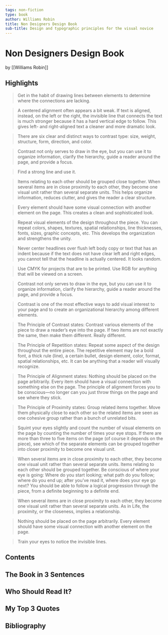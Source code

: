 ```yaml
---
tags: non-fiction
type: book
author: Williams Robin
title: Non Designers Design Book
sub-title: Design and typographic principles for the visual novice
---
```


# Non Designers Design Book
by [[Williams Robin]]

## Highlights
> Get in the habit of drawing lines between elements to determine where the connections are lacking.

> A centered alignment often appears a bit weak. If text is aligned, instead, on the left or the right, the invisible line that connects the text is much stronger because it has a hard vertical edge to follow. This gives left- and right-aligned text a cleaner and more dramatic look.

> There are six clear and distinct ways to contrast type: size, weight, structure, form, direction, and color.

> Contrast not only serves to draw in the eye, but you can use it to organize information, clarify the hierarchy, guide a reader around the page, and provide a focus.

> Find a strong line and use it.

> Items relating to each other should be grouped close together. When several items are in close proximity to each other, they become one visual unit rather than several separate units. This helps organize information, reduces clutter, and gives the reader a clear structure.

> Every element should have some visual connection with another element on the page. This creates a clean and sophisticated look.

> Repeat visual elements of the design throughout the piece. You can repeat colors, shapes, textures, spatial relationships, line thicknesses, fonts, sizes, graphic concepts, etc. This develops the organization and strengthens the unity.

> Never center headlines over flush left body copy or text that has an indent because if the text does not have clear left and right edges, you cannot tell that the headline is actually centered. It looks random.

> Use CMYK for projects that are to be printed. Use RGB for anything that will be viewed on a screen.

> Contrast not only serves to draw in the eye, but you can use it to organize information, clarify the hierarchy, guide a reader around the page, and provide a focus.

> Contrast is one of the most effective ways to add visual interest to your page and to create an organizational hierarchy among different elements.

> The Principle of Contrast states: Contrast various elements of the piece to draw a reader’s eye into the page. If two items are not exactly the same, then make them different. Really different.

> The Principle of Repetition states: Repeat some aspect of the design throughout the entire piece. The repetitive element may be a bold font, a thick rule (line), a certain bullet, design element, color, format, spatial relationships, etc. It can be anything that a reader will visually recognize.

> The Principle of Alignment states: Nothing should be placed on the page arbitrarily. Every item should have a visual connection with something else on the page. The principle of alignment forces you to be conscious—no longer can you just throw things on the page and see where they stick.

> The Principle of Proximity states: Group related items together. Move them physically close to each other so the related items are seen as one cohesive group rather than a bunch of unrelated bits.

> Squint your eyes slightly and count the number of visual elements on the page by counting the number of times your eye stops. If there are more than three to five items on the page (of course it depends on the piece), see which of the separate elements can be grouped together into closer proximity to become one visual unit.

> When several items are in close proximity to each other, they become one visual unit rather than several separate units. Items relating to each other should be grouped together. Be conscious of where your eye is going: Where do you start looking; what path do you follow; where do you end up; after you’ve read it, where does your eye go next? You should be able to follow a logical progression through the piece, from a definite beginning to a definite end.

> When several items are in close proximity to each other, they become one visual unit rather than several separate units. As in Life, the proximity, or the closeness, implies a relationship.

> Nothing should be placed on the page arbitrarily. Every element should have some visual connection with another element on the page.

> Train your eyes to notice the invisible lines.

## Contents

## The Book in 3 Sentences

## Who Should Read It?

## My Top 3 Quotes

## Bibliography
